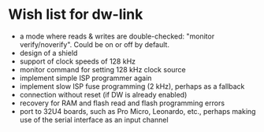 # Wish list for dw-link

* a mode where reads & writes are double-checked: "monitor
  verify/noverify". Could be on or off by default.
* design of a shield
* support of clock speeds of 128 kHz
* monitor command for setting 128 kHz clock source
* implement simple ISP programmer again
* implement slow ISP fuse programming (2 kHz), perhaps as a fallback
* connection without reset (if DW is already enabled)
* recovery for RAM and flash read and flash programming errors
* port to 32U4 boards, such as Pro Micro, Leonardo, etc., perhaps
  making use of the serial interface as an input channel

